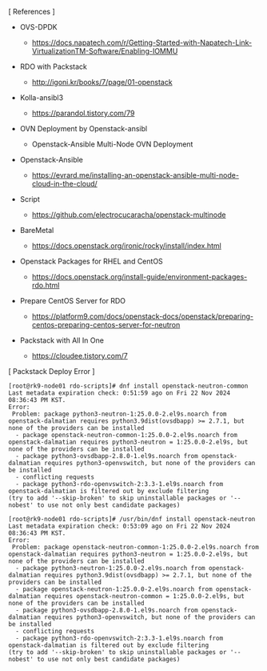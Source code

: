


[ References ]

* OVS-DPDK
  - https://docs.napatech.com/r/Getting-Started-with-Napatech-Link-VirtualizationTM-Software/Enabling-IOMMU

* RDO with Packstack
  - http://igoni.kr/books/7/page/01-openstack

* Kolla-ansibl3
  - https://parandol.tistory.com/79

* OVN Deployment by Openstack-ansibl
  - Openstack-Ansible Multi-Node OVN Deployment

* Openstack-Ansible
  - https://evrard.me/installing-an-openstack-ansible-multi-node-cloud-in-the-cloud/

* Script
  - https://github.com/electrocucaracha/openstack-multinode

* BareMetal
  - https://docs.openstack.org/ironic/rocky/install/index.html

* Openstack Packages for RHEL and CentOS
  - https://docs.openstack.org/install-guide/environment-packages-rdo.html

* Prepare CentOS Server for RDO
  - https://platform9.com/docs/openstack-docs/openstack/preparing-centos-preparing-centos-server-for-neutron

* Packstack with All In One
  - https://cloudee.tistory.com/7



[ Packstack Deploy Error ]
~~~
[root@rk9-node01 rdo-scripts]# dnf install openstack-neutron-common
Last metadata expiration check: 0:51:59 ago on Fri 22 Nov 2024 08:36:43 PM KST.
Error:
 Problem: package python3-neutron-1:25.0.0-2.el9s.noarch from openstack-dalmatian requires python3.9dist(ovsdbapp) >= 2.7.1, but none of the providers can be installed
  - package openstack-neutron-common-1:25.0.0-2.el9s.noarch from openstack-dalmatian requires python3-neutron = 1:25.0.0-2.el9s, but none of the providers can be installed
  - package python3-ovsdbapp-2.8.0-1.el9s.noarch from openstack-dalmatian requires python3-openvswitch, but none of the providers can be installed
  - conflicting requests
  - package python3-rdo-openvswitch-2:3.3-1.el9s.noarch from openstack-dalmatian is filtered out by exclude filtering
(try to add '--skip-broken' to skip uninstallable packages or '--nobest' to use not only best candidate packages)

[root@rk9-node01 rdo-scripts]# /usr/bin/dnf install openstack-neutron
Last metadata expiration check: 0:53:09 ago on Fri 22 Nov 2024 08:36:43 PM KST.
Error:
 Problem: package openstack-neutron-common-1:25.0.0-2.el9s.noarch from openstack-dalmatian requires python3-neutron = 1:25.0.0-2.el9s, but none of the providers can be installed
  - package python3-neutron-1:25.0.0-2.el9s.noarch from openstack-dalmatian requires python3.9dist(ovsdbapp) >= 2.7.1, but none of the providers can be installed
  - package openstack-neutron-1:25.0.0-2.el9s.noarch from openstack-dalmatian requires openstack-neutron-common = 1:25.0.0-2.el9s, but none of the providers can be installed
  - package python3-ovsdbapp-2.8.0-1.el9s.noarch from openstack-dalmatian requires python3-openvswitch, but none of the providers can be installed
  - conflicting requests
  - package python3-rdo-openvswitch-2:3.3-1.el9s.noarch from openstack-dalmatian is filtered out by exclude filtering
(try to add '--skip-broken' to skip uninstallable packages or '--nobest' to use not only best candidate packages)
~~~
